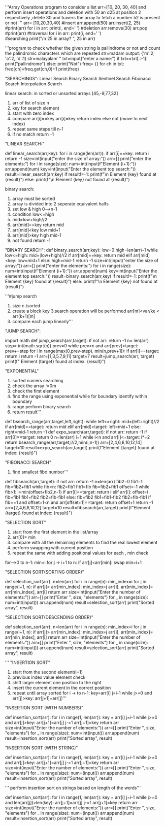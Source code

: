 '''Array Operations
program to consider a list arr=[10, 20, 30, 40] and perform insert operations
and deletion with 50 an d25 at position 2 respectively ,delete 30 and travers  the 
array to fetch a number 52 is present or not 
'''
arr= [10,20,30,40]
#insert
arr.append(50)
arr.insert(2, 25)
#print(arr)
for i in arr:
    print(i, end=' ')
#deletion
arr.remove(30)
arr.pop
#print(arr)
#traversal
for i in arr:
    print(i, end=' ')    
#searching
print("/n 25 in array? ", 25 in arr) 








'''program to check whether the given string is pallindrome or not and count the 
palindromic characters which are repeated
str=madam
output: {'m':2, 'a':2, 'd':1)
str=malayalam'''
txt=input("enter a name:")
if txt==txt[::-1]:
    print("pallindrome")
else:
    print("Not")
freq= {}
for ch in txt:
    freq[ch]=freq.get(ch,0)+1
    print(freq)






"SEARCHINGS":
         Linear Search
         Binary Search
         Sentinel Search
         Fibonacci Search
         Interpolation Search




         




linear search:
in sorted or unsorted arrays
[45,-9,77,32]
1. arr of list of size n
2. key for search element
3. start with zero index
4. compare arr[i]==key
   arr[i]=key return index
   else not (move to next index)
5. repeat same steps till n-1
6. if no match return -1 







"LINEAR SEARCH:"


def linear_search(arr,key):
    for i in range(len(arr)):
        if arr[i]==key:
            return i
    return -1
size=int(input("enter the size of array:"))
arr=[]
print("enter the elements:")
for i in range(size):
    num=int(input(f"Element {i+1}:"))
    arr.append(num)
key=int(input("Enter the element top search:"))
result=linear_search(arr,key)
if result!=-1:
    print(f"\n Element {key} found at {result}")
else:
    print(f"\n Element {key} not found at {result}")
    
    






binary search:
1. array must be sorted
2. array is divided into 2 seperate equivalent halfs
3. set low & high 0-->n-1
4. condition low<=high
5. mid=low+high//2
6. arr[mid]==key return mid
7. arr[mid]<key low mid+1
8. arr[mid]>key high mid-1
9. not found return -1
     












"BINARY SEARCH":
def binary_search(arr,key):
    low=0
    high=len(arr)-1
    while low<=high:
        mid=(low+high)//2
        if arr[mid]==key:
            return mid
        elif arr[mid]<key:
            low=mid+1
        else:
            high=mid-1
    return -1
size=int(input("enter the size of array:"))
arr=[]
print("enter the elements:")
for i in range(size):
    num=int(input(f"Element {i+1}:"))
    arr.append(num)
key=int(input("Enter the element top search:"))
result=binary_search(arr,key)
if result!=-1:
    print(f"\n Element {key} found at {result}")
else:
    print(f"\n Element {key} not found at {result}")
         



'''#jump search
1. size n /sorted
2. create a block key
3.search operation will be performed
arr[m]<var/ke < arr(k+1)[m]
4. compare each jump linearly'''






"JUMP SEARCH":

import math
def jump_search(arr,target):
    if not arr:
        return -1
    n= len(arr)
    step= int(math.sqrt(n))
    prev=0
    while prev<n and arr[prev]<target:
        prev+=step
    for i in range(max(0,prev-step), min(n,prev+1)):
        if arr[i]==target:
            return i
    return -1
arr=[1,3,5,7,9,11]
target=7
result=jump_search(arr, target)
print(f" Element {target} found at index: {result}")




"EXPONENTIAL"

1. sorted numers searching
2. check the array !=0m
3. check the first element
4. find the range using exponential
while for boundary
identify within boundary
5. range perform binary search
6. return result'''




def bsearch_range(arr,target,left,right):
    while left<=right:
        mid=(left+right)//2
        if arr[mid]==target:
            return mid
        elif arr[mid]<target:
            left=mid+1
        else:
            right=mid-1
    return -1
def expo_search(arr,target):
    if not arr:
        return -1
    if arr[0]==target:
        return 0
    n=len(arr)
    i=1
    while i<n and arr[i]<=target:
        i*=2
    return bsearch_range(arr,target,i//2,min(i,n-1))
arr=[2,4,6,8,10,12,14]
target=10
result=expo_search(arr,target)
print(f"Element {target} found at index: {result}")





"FIBONACCI SEARCH"
1. find smallest fibo number'''







def fibsearch(arr,target):
    if not arr:
        return -1
    n=len(arr)
    fib2=0
    fib1=1
    fib=fib2+fib1
    while fib<n:
        fib2=fib1
        fib1=fib
        fib=fib2+fib1
    offset=-1
    while fib>1:
        i=min(offset+fib2,n-1)
        if arr[i]==target:
            return i
        elif arr[i]:
            offset=i
            fib=fib1
            fib1=fib2
            fib2=fib-fib1
        else:
            fib=fib2
            fib1=fib1-fib2
            fib2=fib-fib1
    if fib==1 and offset+1<n and arr[offset+1]==target:
        return offset+1
    return -1
arr=[2,4,6,8,10,12]
target=10
result=fibsearch(arr,target)
print(f"Element {target} found at index: {result}")



"SELECTION SORT"
1. start from the first element in the list/array
2. arr[0]= min
3. compare with all the remaining elements to find the real lowest element
4. perform swapping with current position
5. repeat the same with adding positional values for each , min check

for-->0 to n-1:
            min=i
            for j -> i+1 to n:
               if arr[j]<arr[min]:
                    swap
min=i+1




"SELECTION SORT(SORTING ORDER)"


def selection_sort(arr):
    n=len(arr)
    for i in range(n):
        min_index=i
        for j in range(i+1, n):
            if arr[j]< arr[min_index]:
                min_index=j
        arr[i], arr[min_index]= arr[min_index], arr[i]
    return arr
size=int(input("Enter the number of elements:"))
arr=[]
print("Enter ", size, "elements")
for _ in range(size):
    num=int(input())
    arr.append(num)
result=selection_sort(arr)
print("Sorted array", result)






"SELECTION SORT(DESCENDING ORDER)"


def selection_sort(arr):
    n=len(arr)
    for i in range(n):
        min_index=i
        for j in range(i+1, n):
            if arr[j]> arr[min_index]:
                min_index=j
        arr[i], arr[min_index]= arr[min_index], arr[i]
    return arr
size=int(input("Enter the number of elements:"))
arr=[]
print("Enter ", size, "elements")
for _ in range(size):
    num=int(input())
    arr.append(num)
result=selection_sort(arr)
print("Sorted array", result)




''' "INSERTION SORT"
1. start from the second element(i=1)
2. previous index value element check
3. shift larger element one position to the right
4. insert the current element in the correct position
5. repeat until array sorted
for i -> to n-1:
       key=arr[i]
       j=i-1
       while j>=0 and arr[j]>key:
            arr[j+1]=arr[j]'''



"INSERTION SORT (WITH NUMBERS)"

def insertion_sort(arr):
    for i in range(1, len(arr)):
        key = arr[i]
        j=i-1
        while j>=0 and arr[j]>key:
            arr[j+1]=arr[j]
            j-=1
        arr[j+1]=key
    return arr
size=int(input("Enter the number of elements:"))
arr=[]
print("Enter ", size, "elements")
for _ in range(size):
    num=int(input())
    arr.append(num)
result=insertion_sort(arr)
print("Sorted array", result)




"INSERTION SORT (WITH STRING)"

def insertion_sort(arr):
    for i in range(1, len(arr)):
        key = arr[i]
        j=i-1
        while j>=0 and arr[j]>key:
            arr[j+1]=arr[j]
            j-=1
        arr[j+1]=key
    return arr
size=int(input("Enter the number of elements:"))
arr=[]
print("Enter ", size, "elements")
for _ in range(size):
    num=(input())
    arr.append(num)
result=insertion_sort(arr)
print("Sorted array", result)





''' perform insertion sort on strings based on length of the words'''

def insertion_sort(arr):
    for i in range(1, len(arr)):
        key = arr[i]
        j=i-1
        while j>=0 and len(arr[j])>len(key):
            arr[j+1]=arr[j]
            j-=1
        arr[j+1]=key
    return arr
size=int(input("Enter the number of elements:"))
arr=[]
print("Enter ", size, "elements")
for _ in range(size):
    num=(input())
    arr.append(num)
result=insertion_sort(arr)
print("Sorted array", result)







